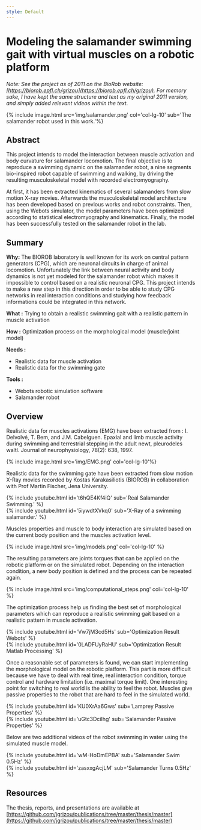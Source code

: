 ```yaml
---
style: Default
---
```


# Modeling the salamander swimming gait with virtual muscles on a robotic platform

_Note: See the project as of 2011 on the BioRob website: [https://biorob.epfl.ch/grizou](https://biorob.epfl.ch/grizou). For memory sake, I have kept the same structure and text as my original 2011 version, and simply added relevant videos within the text._

{% include image.html src='img/salamander.png' col='col-lg-10' sub='The salamander robot used in this work.'%}

## Abstract

This project intends to model the interaction between muscle activation and body curvature for salamander locomotion. The final objective is to reproduce a swimming dynamic on the salamander robot, a nine segments bio-inspired robot capable of swimming and walking, by driving the resulting musculoskeletal model with recorded electromyography.

At first, it has been extracted kinematics of several salamanders from slow motion X-ray movies. Afterwards the musculoskeletal model architecture has been developed based on previous works and robot constraints. Then, using the Webots simulator, the model parameters have been optimized according to statistical electromyography and kinematics. Finally, the model has been successfully tested on the salamander robot in the lab.


## Summary

**Why:** The BIOROB laboratory is well known for its work on central pattern generators (CPG), which are neuronal circuits in charge of animal locomotion. Unfortunately the link between neural activity and body dynamics is not yet modeled for the salamander robot which makes it impossible to control based on a realistic neuronal CPG. This project intends to make a new step in this direction in order to be able to study CPG networks in real interaction conditions and studying how feedback informations could be integrated in this network.

**What :** Trying to obtain a realistic swimming gait with a realistic pattern in muscle activation

**How :** Optimization process on the morphological model (muscle/joint model)

**Needs :**  
- Realistic data for muscle activation
- Realistic data for the swimming gate

**Tools :**
- Webots robotic simulation software
- Salamander robot


## Overview

Realistic data for muscles activations (EMG) have been extracted from : I. Delvolvé, T. Bem, and J.M. Cabelguen. Epaxial and limb muscle activity during swimming and terrestrial stepping in the adult newt, pleurodeles waltl. Journal of neurophysiology, 78(2): 638, 1997.

{% include image.html src='img/EMG.png' col='col-lg-10'%}

Realistic data for the swimming gate have been extracted from slow motion X-Ray movies recorded by Kostas Karakasiliotis (BIOROB) in collaboration with Prof Martin Fischer, Jena University.

<div class="container">
  <div class="row align-items-center justify-content-center">
    <div class="col-md">
{% include youtube.html id='t6hQE4Kf4iQ' sub='Real Salamander Swimming.' %}    
    </div>
    <div class="col-md">
    {% include youtube.html id='5iywdtXVkq0' sub='X-Ray of a swimming salamander.' %}
    </div>
  </div>
</div>

Muscles properties and muscle to body interaction are simulated based on the current body position and the muscles activation level.

{% include image.html src='img/models.png' col='col-lg-10' %}

The resulting parameters are joints torques that can be applied on the robotic platform or on the simulated robot. Depending on the interaction condition, a new body position is defined and the process can be repeated again.

{% include image.html src='img/computational_steps.png' col='col-lg-10' %}

The optimization process help us finding the best set of morphological parameters which can reproduce a realistic swimming gait based on a realistic pattern in muscle activation.

<div class="container">
  <div class="row align-items-center justify-content-center">
    <div class="col-md">
{% include youtube.html id='Vw7jM3cd5Hs' sub='Optimization Result Webots' %}    
    </div>
    <div class="col-md">
    {% include youtube.html id='0LADFUyRaHU' sub='Optimization Result Matlab Processing' %}
    </div>
  </div>
</div>

Once a reasonable set of parameters is found, we can start implementing the morphological model on the robotic platform. This part is more difficult because we have to deal with real time, real interaction condition, torque control and hardware limitation (i.e. maximal torque limit). One interesting point for switching to real world is the ability to feel the robot. Muscles give passive properties to the robot that are hard to feel in the simulated world.

<div class="container">
  <div class="row align-items-center justify-content-center">
    <div class="col-md">
    {% include youtube.html id='KU0XrAa6Gws' sub='Lamprey Passive Properties' %}
    </div>
    <div class="col-md">
    {% include youtube.html id='uGtc3DciIhg' sub='Salamander Passive Properties' %}
    </div>
  </div>
</div>

Below are two additional videos of the robot swimming in water using the simulated muscle model.

<div class="container">
  <div class="row align-items-center justify-content-center">
    <div class="col-md">
{% include youtube.html id='wM-HoDmEPBA' sub='Salamander Swim 0.5Hz' %}
    </div>
    <div class="col-md">
{% include youtube.html id='zasxxgAcjLM' sub='Salamander Turns 0.5Hz' %}
    </div>
  </div>
</div>


## Resources

The thesis, reports, and presentations are available at [https://github.com/jgrizou/publications/tree/master/thesis/master](https://github.com/jgrizou/publications/tree/master/thesis/master)
